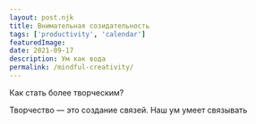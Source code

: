```yaml
---
layout: post.njk
title: Внимательная созидательность
tags: ['productivity', 'calendar']
featuredImage:
date: 2021-09-17
description: Ум как вода
permalink: /mindful-creativity/
---
```


Как стать более творческим?

Творчество — это создание связей. Наш ум умеет связывать
